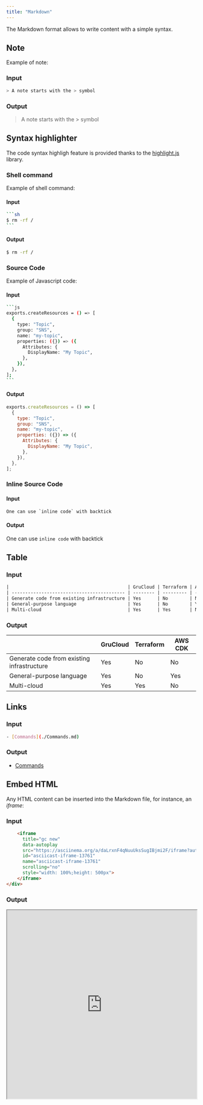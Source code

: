 ```yaml
---
title: "Markdown"
---
```


The Markdown format allows to write content with a simple syntax.

## Note

Example of note:

### Input

```sh
> A note starts with the > symbol
```

### Output

> A note starts with the > symbol

## Syntax highlighter

The code syntax highligh feature is provided thanks to the [highlight.js](https://highlightjs.org/) library.

### Shell command

Example of shell command:

#### Input

````sh
```sh
$ rm -rf /
```
````

#### Output

```sh
$ rm -rf /
```

### Source Code

Example of Javascript code:

#### Input

````sh
```js
exports.createResources = () => [
  {
    type: "Topic",
    group: "SNS",
    name: "my-topic",
    properties: ({}) => ({
      Attributes: {
        DisplayName: "My Topic",
      },
    }),
  },
];
```
````

#### Output

```js
exports.createResources = () => [
  {
    type: "Topic",
    group: "SNS",
    name: "my-topic",
    properties: ({}) => ({
      Attributes: {
        DisplayName: "My Topic",
      },
    }),
  },
];
```

### Inline Source Code

#### Input

```txt
One can use `inline code` with backtick
```

#### Output

One can use `inline code` with backtick

## Table

### Input

```txt
|                                            | GruCloud | Terraform | AWS CDK |
| ------------------------------------------ | -------- | --------- | ------- |
| Generate code from existing infrastructure | Yes      | No        | No      |
| General-purpose language                   | Yes      | No        | Yes     |
| Multi-cloud                                | Yes      | Yes       | No      |
```

### Output

|                                            | GruCloud | Terraform | AWS CDK |
| ------------------------------------------ | -------- | --------- | ------- |
| Generate code from existing infrastructure | Yes      | No        | No      |
| General-purpose language                   | Yes      | No        | Yes     |
| Multi-cloud                                | Yes      | Yes       | No      |

## Links

### Input

```sh
- [Commands](./Commands.md)
```

### Output

- [Commands](./Commands.md)

## Embed HTML

Any HTML content can be inserted into the Markdown file, for instance, an _iframe_:

### Input

```html
    <iframe
      title="gc new"
      data-autoplay
      src="https://asciinema.org/a/daLrxnF4qNuuUksSugIBjmi2F/iframe?autoplay=true&amp;speed=2&amp;loop=true"
      id="asciicast-iframe-13761"
      name="asciicast-iframe-13761"
      scrolling="no"
      style="width: 100%;height: 500px">
    </iframe>
</div>
```

### Output

<div>
    <iframe
    title="gc new"
    data-autoplay
    src="https://asciinema.org/a/daLrxnF4qNuuUksSugIBjmi2F/iframe?autoplay=true&amp;speed=2&amp;loop=true"
    id="asciicast-iframe-13761"
    name="asciicast-iframe-13761"
    scrolling="no"
    style="width: 100%;height: 500px"
    ></iframe>

</div>
